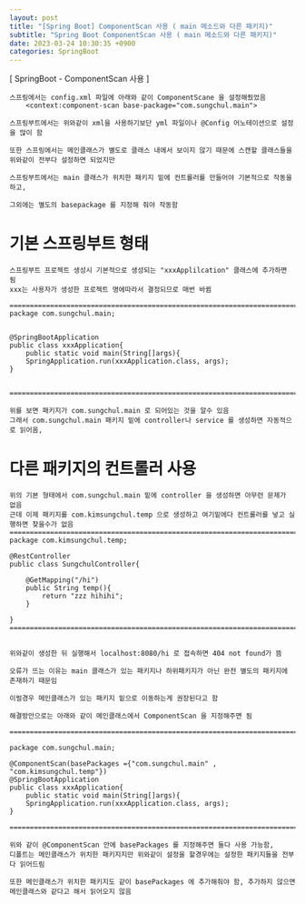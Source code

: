 ```yaml
---
layout: post
title: "[Spring Boot] ComponentScan 사용 ( main 메소드와 다른 패키지)"
subtitle: "Spring Boot ComponentScan 사용 ( main 메소드와 다른 패키지)"
date: 2023-03-24 10:30:35 +0900
categories: SpringBoot
---
```

[ SpringBoot - ComponentScan 사용 ]

	스프링에서는 config.xml 파일에 아래와 같이 ComponentScane 을 설정해줬었음
		<context:component-scan base-package="com.sungchul.main">
	
	스프링부트에서는 위와같이 xml을 사용하기보단 yml 파일이나 @Config 어노테이션으로 설정을 많이 함

	또한 스프링에서는 메인클래스가 별도로 클래스 내에서 보이지 않기 때문에 스캔할 클래스들을 위와같이 전부다 설정하면 되었지만
	
	스프링부트에서는 main 클래스가 위치한 패키지 밑에 컨트롤러를 만들어야 기본적으로 작동을 하고,
	
	그외에는 별도의 basepackage 를 지정해 줘야 작동함


#  기본 스프링부트 형태

	스프링부트 프로젝트 생성시 기본적으로 생성되는 "xxxApplilcation" 클래스에 추가하면 됨
	xxx는 사용자가 생성한 프로젝트 명에따라서 결정되므로 매번 바뀜
	
	=================================================================================================================
	package com.sungchul.main;

	
	@SpringBootApplication
	public class xxxApplication{
		public static void main(String[]args){
		SpringApplication.run(xxxApplication.class, args);
	}


	=================================================================================================================
	
	위를 보면 패키지가 com.sungchul.main 로 되어있는 것을 알수 있음
	그래서 com.sungchul.main 패키지 밑에 controller나 service 를 생성하면 자동적으로 읽어옴,



# 다른 패키지의 컨트롤러 사용
	위의 기본 형태에서 com.sungchul.main 밑에 controller 을 생성하면 아무런 문제가 없음
	근데 이제 패키지를 com.kimsungchul.temp 으로 생성하고 여기밑에다 컨트롤러를 넣고 실행하면 찾을수가 없음
	=================================================================================================================
	package com.kimsungchul.temp;

	@RestController
	public class SungchulController{
		
		@GetMapping("/hi")
		public String temp(){
			return "zzz hihihi";
		}

	}
	=================================================================================================================


	위와같이 생성한 뒤 실행해서 localhost:8080/hi 로 접속하면 404 not found가 뜸
	
	오류가 뜨는 이유는 main 클래스가 있는 패키지나 하위패키지가 아닌 완전 별도의 패키지에 존재하기 때문임

	이럴경우 메인클래스가 있는 패키지 밑으로 이동하는게 권장된다고 함

	해결방안으로는 아래와 같이 메인클래스에서 ComponentScan 을 지정해주면 됨

	=================================================================================================================

	package com.sungchul.main;

	@ComponentScan(basePackages ={"com.sungchul.main" , "com.kimsungchul.temp"})
	@SpringBootApplication
	public class xxxApplication{
		public static void main(String[]args){
		SpringApplication.run(xxxApplication.class, args);
	}

	=================================================================================================================

	위와 같이 @ComponentScan 안에 basePackages 를 지정해주면 둘다 사용 가능함,
	디폴트는 메인클래스가 위치한 패키지지만 위와같이 설정을 할경우에는 설정한 패키지들을 전부다 읽어드림

	또한 메인클래스가 위치한 패키지도 같이 basePackages 에 추가해줘야 함, 추가하지 않으면 메인클래스와 같다고 해서 읽어오지 않음
